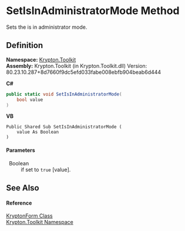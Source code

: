 # SetIsInAdministratorMode Method


Sets the is in administrator mode.



## Definition
**Namespace:** <a href="79d2eac2-21f4-54ff-7552-b20c33c30600.md">Krypton.Toolkit</a>  
**Assembly:** Krypton.Toolkit (in Krypton.Toolkit.dll) Version: 80.23.10.287+8d7660f9dc5efd033fabe008ebfb904beab6d444

**C#**
``` C#
public static void SetIsInAdministratorMode(
	bool value
)
```
**VB**
``` VB
Public Shared Sub SetIsInAdministratorMode ( 
	value As Boolean
)
```



#### Parameters
<dl><dt>  Boolean</dt><dd>if set to <code>true</code> [value].</dd></dl>

## See Also


#### Reference
<a href="13b29650-b21b-35d6-8387-a6f0a5ca154d.md">KryptonForm Class</a>  
<a href="79d2eac2-21f4-54ff-7552-b20c33c30600.md">Krypton.Toolkit Namespace</a>  
